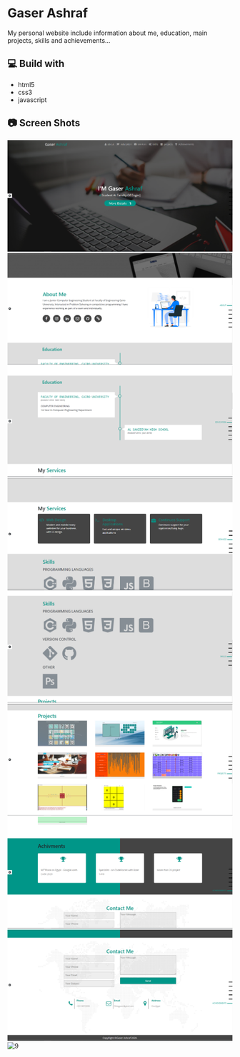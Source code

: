 # Gaser Ashraf
My personal website include information about me, education, main projects, skills and achievements...
## 💻 Build with
* html5
* css3
* javascript
## 📷 Screen Shots
![1](ss/1.PNG)
![2](ss/2.PNG)
![3](ss/3.PNG)
![4](ss/4.PNG)
![5](ss/5.PNG)
![6](ss/6.PNG)
![7](ss/7.PNG)
![8](ss/8.PNG)
![9](ss/gif.gif)
